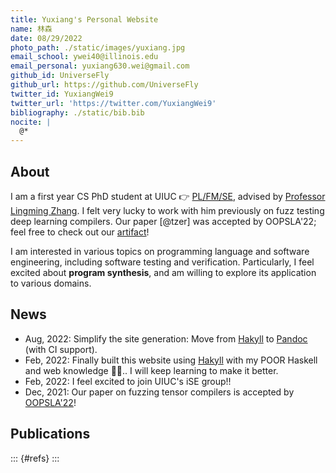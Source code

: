 ```yaml
---
title: Yuxiang's Personal Website
name: 林森
date: 08/29/2022
photo_path: ./static/images/yuxiang.jpg
email_school: ywei40@illinois.edu
email_personal: yuxiang630.wei@gmail.com
github_id: UniverseFly
github_url: https://github.com/UniverseFly
twitter_id: YuxiangWei9
twitter_url: 'https://twitter.com/YuxiangWei9'
bibliography: ./static/bib.bib
nocite: |
  @*
---
```


## About

I am a first year CS PhD student at UIUC 👉 [PL/FM/SE](https://cs.illinois.edu/research/areas/programming-languages-formal-methods-and-software-engineering), advised by [Professor Lingming Zhang](https://lingming.cs.illinois.edu). I felt very lucky to work with him previously on fuzz testing deep learning compilers. Our paper [@tzer] was accepted by OOPSLA'22; feel free to check out our [artifact](https://tzer.readthedocs.io/en/latest/markdown/artifact.html)!

I am interested in various topics on programming language and software engineering, including software testing and verification. Particularly, I feel excited about **program synthesis**, and am willing to explore its application to various domains. 

<!-- ![](https://visitor-badge.deta.dev/badge?page_id=yuxiang630.wei) -->

## News

- Aug, 2022: Simplify the site generation: Move from [Hakyll](https://jaspervdj.be/hakyll/) to [Pandoc](https://pandoc.org/index.html) (with CI support).
- Feb, 2022: Finally built this website using [Hakyll](https://jaspervdj.be/hakyll/) with my POOR Haskell and web knowledge 😮‍💨.. I will keep learning to make it better.
- Feb, 2022: I feel excited to join UIUC's iSE group!!
- Dec, 2021: Our paper on fuzzing tensor compilers is accepted by [OOPSLA'22](https://2022.splashcon.org/track/splash-2022-oopsla)!

## Publications

::: {#refs}
:::
